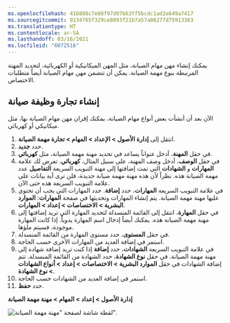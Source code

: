 ```yaml
---
ms.openlocfilehash: 416898c7e08f97d97b63ff5bcdc1ad2e649a7417
ms.sourcegitcommit: 9134765f329ce8893f21b7a57a08277d75913363
ms.translationtype: HT
ms.contentlocale: ar-SA
ms.lasthandoff: 03/16/2021
ms.locfileid: "6072516"
---
```

يمكنك إنشاء مهن مهام الصيانة، مثل المهن الميكانيكية أو الكهربائية، لتحديد المهنة المرتبطة بنوع مهمة الصيانة. يمكن أن تتضمن مهن مهام الصيانة أيضاً متطلبات الاختصاص.  

## <a name="create-a-maintenance-job-trade"></a>إنشاء تجارة وظيفة صيانة
الآن بعد أن أنشأت بعض أنواع مهام الصيانة، يمكنك إقران مهن مهام الصيانة بها، مثل ميكانيكي أو كهربائي.

1.  انتقل إلى **إدارة الأصول > الإعداد > المهام > تجارة مهمة الصيانة**.
2.  حدد **جديد**.
3.  في حقل **المهنة**، أدخل عنواناً يساعد في تحديد مهنة مهمة الصيانة، مثل **كهربائي**.
4.  في حقل **الوصف**، أدخل وصف المهنة، على سبيل المثال، **كهربائي**.
تعرض لك علامة التبويب السريعة **التفاصيل** عدد **‎المهارات** و **الشهادات** التي تمت إضافتها إلى مهنة مهمة الصيانة هذه. نظراً لأن هذه مهنة مهمة صيانة جديدة، فلن ترى أية بيانات على علامة التبويب السريعة هذه حتى الآن.
5.  في علامة التبويب السريعة **المهارات**، حدد **إضافة**. حدد المهارات التي يجب أن تحتوي عليها مهنة مهمة الصيانة. يتم إنشاء المهارات وتحديثها في صفحة **المهارات**: **الموارد البشرية > الاختصاصات > إعداد > المهارات**. 
6.  في حقل **المهارة**، انتقل إلى القائمة المنسدلة لتحديد المهارة التي تريد إضافتها إلى مهنة مهمة الصيانة هذه. يمكنك أيضاً إدخال اسم المهارة يدوياً. إذا كانت المهارة موجودة، فسيتم ملؤها.
7.  في حقل **المستوى**، حدد مستوى المهارة من القائمة المنسدلة.
8.  استمر في إضافة العديد من المهارات الأخرى حسب الحاجة.
9.  في علامة التبويب السريعة **الشهادات**، حدد **إضافة** إذا كنت تريد إضافة شهادة إلى مهنة مهمة الصيانة. في حقل **نوع الشهادة**، حدد الشهادة من القائمة المنسدلة. تتم إضافة الشهادات في حقل **الموارد البشرية > الاختصاصات > إعداد > أنواع الشهادات > نوع الشهادة**.
10. استمر في إضافة العديد من الشهادات حسب الحاجة.
11. حدد **حفظ**.

**إدارة الأصول > إعداد > المهام > مهنة مهمة الصيانة**

![لقطة شاشة لصفحة "مهنة مهمة الصيانة".](../media/maintenance-job-trade-ssm.png)


